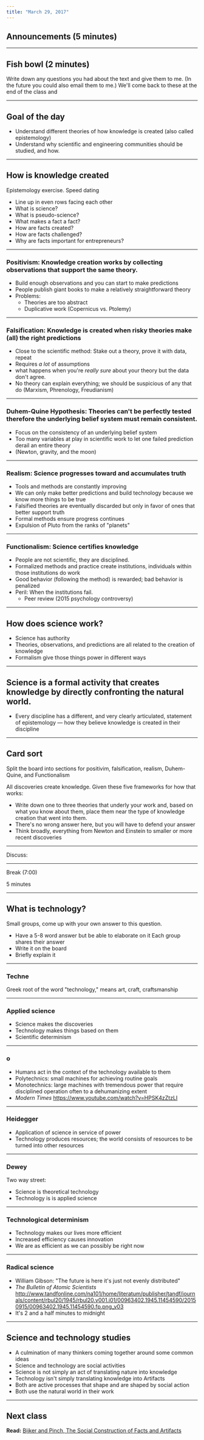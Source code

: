 ```yaml
---
title: "March 29, 2017"
---
```

## Announcements (5 minutes)
---

## Fish bowl (2 minutes)

Write down any questions you had about the text and give them to me. (In the future you could also email them to me.) We'll come back to these at the end of the class and

---

## Goal of the day

* Understand different theories of how knowledge is created (also called epistemology)
* Understand why scientific and engineering communities should be studied, and how.

---

## How is knowledge created

Epistemology exercise. Speed dating
* Line up in even rows facing each other
* What is science?
* What is pseudo-science?
* What makes a fact a fact?
* How are facts created?
* How are facts challenged?
* Why are facts important for entrepreneurs?

---

### Positivism: Knowledge creation works by collecting observations that support the same theory.
  * Build enough observations and you can start to make predictions
  * People publish giant books to make a relatively straightforward theory
  * Problems:
    * Theories are too abstract
    * Duplicative work (Copernicus vs. Ptolemy)

---

### Falsification: Knowledge is created when risky theories make (all) the right predictions
  * Close to the scientific method: Stake out a theory, prove it with data, repeat
  * Requires _a lot_ of assumptions
  * what happens when you're _really sure_ about your theory but the data don't agree.
  * No theory can explain everything; we should be suspicious of any that do (Marxism, Phrenology, Freudianism)

---
### Duhem-Quine Hypothesis: Theories can't be perfectly tested therefore the underlying belief system must remain consistent.
  * Focus on the consistency of an underlying belief system
  * Too many variables at play in scientific work to let one failed prediction derail an entire theory
  * (Newton, gravity, and the moon)

---

### Realism: Science progresses toward and accumulates truth
  * Tools and methods are constantly improving
  * We can only make better predictions and build technology because we know more things to be true
  * Falsified theories are eventually discarded but only in favor of ones that better support truth
  * Formal methods ensure progress continues
  * Expulsion of Pluto from the ranks of "planets"

---

### Functionalism: Science certifies knowledge
  * People are not scientific, they are disciplined.
  * Formalized methods and practice create institutions, individuals within those institutions do work
  * Good behavior (following the method) is rewarded; bad behavior is penalized
  * Peril: When the institutions fail.
    * Peer review (2015 psychology controversy)

---

## How does science work?
* Science has authority
* Theories, observations, and predictions are all related to the creation of knowledge
* Formalism give those things power in different ways

---

## Science is a formal activity that creates knowledge by directly confronting the natural world.

* Every discipline has a different, and very clearly articulated, statement of epistemology — how they believe knowledge is created in their discipline

---

## Card sort
Split the board into sections for positivim, falsification, realism, Duhem-Quine, and Functionalism

All discoveries create knowledge. Given these five frameworks for how that works:
* Write down one to three theories that underly your work and, based on what you know about them, place them near the type of knowledge creation that went into them.
* There's no wrong answer here, but you will have to defend your answer
* Think broadly, everything from Newton and Einstein to smaller or more recent discoveries

---

Discuss:

---

Break (7:00)

5 minutes

---

## What is technology?

Small groups, come up with your own answer to this question.
* Have a 5-8 word answer but be able to elaborate on it
Each group shares their answer
* Write it on the board
* Briefly explain it

---

### Techne

Greek root of the word "technology," means art, craft, craftsmanship

---

### Applied science

* Science makes the discoveries
* Technology makes things based on them
* Scientific determinism

---

### o

* Humans act in the context of the technology available to them
* Polytechnics: small machines for achieving routine goals
* Monotechnics: large machines with tremendous power that require disciplined operation often to a dehumanizing extent
* _Modern Times_ https://www.youtube.com/watch?v=HPSK4zZtzLI
---

### Heidegger

* Application of science in service of power
* Technology produces resources; the world consists of resources to be turned into other resources
---

### Dewey

Two way street:
* Science is theoretical technology
* Technology is is applied science

---

### Technological determinism

* Technology makes our lives more efficient
* Increased efficiency causes innovation
* We are as efficient as we can possibly be right now

---

### Radical science

* William Gibson: "The future is here it's just not evenly distributed"
* _The Bulletin of Atomic Scientists_
http://www.tandfonline.com/na101/home/literatum/publisher/tandf/journals/content/rbul20/1945/rbul20.v001.i01/00963402.1945.11454590/20150915/00963402.1945.11454590.fp.png_v03
* It's 2 and a half minutes to midnight

---

## Science and technology studies

* A culmination of many thinkers coming together around some common ideas
* Science and technology are social activities
* Science is not simply an act of translating nature into knowledge
* Technology isn't simply translating knowledge into Artifacts
* Both are active processes that shape and are shaped by social action
* Both use the natural world in their work

---
## Next class

**Read:** [Bijker and Pinch, The Social Construction of Facts and Artifacts](http://sciencepolicy.colorado.edu/students/envs_5110/bijker2.pdf)
